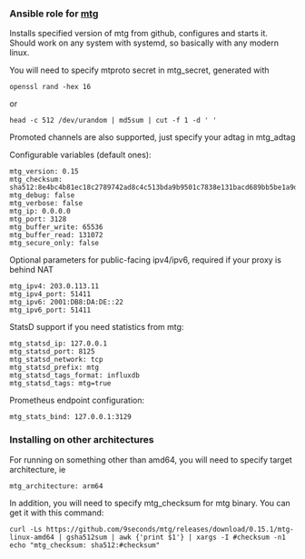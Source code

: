 ### Ansible role for [mtg](https://github.com/9seconds/mtg)
Installs specified version of mtg from github, configures and starts it.
Should work on any system with systemd, so basically with any modern linux.

You will need to specify mtproto secret in mtg_secret, generated with

```
openssl rand -hex 16
```

or

```
head -c 512 /dev/urandom | md5sum | cut -f 1 -d ' '
```

Promoted channels are also supported, just specify your adtag in mtg_adtag

Configurable variables (default ones):
```
mtg_version: 0.15
mtg_checksum: sha512:8e4bc4b81ec18c2789742ad8c4c513bda9b9501c7838e131bacd689bb5be1a9d0502b1a7f16a96fabd84dc0769b34b09c72351c7b04ce09439dffb66a2c597cd
mtg_debug: false
mtg_verbose: false
mtg_ip: 0.0.0.0
mtg_port: 3128
mtg_buffer_write: 65536
mtg_buffer_read: 131072
mtg_secure_only: false
```

Optional parameters for public-facing ipv4/ipv6, required if your proxy is behind NAT
```
mtg_ipv4: 203.0.113.11
mtg_ipv4_port: 51411
mtg_ipv6: 2001:DB8:DA:DE::22
mtg_ipv6_port: 51411
```

StatsD support if you need statistics from mtg:
```
mtg_statsd_ip: 127.0.0.1
mtg_statsd_port: 8125
mtg_statsd_network: tcp
mtg_statsd_prefix: mtg
mtg_statsd_tags_format: influxdb
mtg_statsd_tags: mtg=true
```

Prometheus endpoint configuration:
```
mtg_stats_bind: 127.0.0.1:3129
```

### Installing on other architectures
For running on something other than amd64, you will need to specify target architecture, ie

```
mtg_architecture: arm64
```

In addition, you will need to specify mtg_checksum for mtg binary. You can get it with this command:
```
curl -Ls https://github.com/9seconds/mtg/releases/download/0.15.1/mtg-linux-amd64 | gsha512sum | awk {'print $1'} | xargs -I #checksum -n1 echo "mtg_checksum: sha512:#checksum"
```
